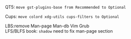 QT5:
`move gst-plugins-base from Recommended to Optional`
    
Cups:
`move colord xdg-utils cups-filters to Optional`


LBS:remove Man-page Man-db Vim Grub  
LFS/BLFS book:
`shadow` need to fix man-page section
